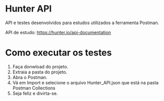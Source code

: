 # Hunter API  

API e testes desenvolvidos para estudos utilizados a ferramenta Postman.

API de estudo: https://hunter.io/api-documentation

# Como executar os testes

1. Faça donwload do projeto.
2. Extraia a pasta do projeto.
3. Abra o Postman.
4. Vá em Import e selecione o arquivo Hunter_API.json que está na pasta Postman Collections
5. Seja feliz e divirta-se.  

